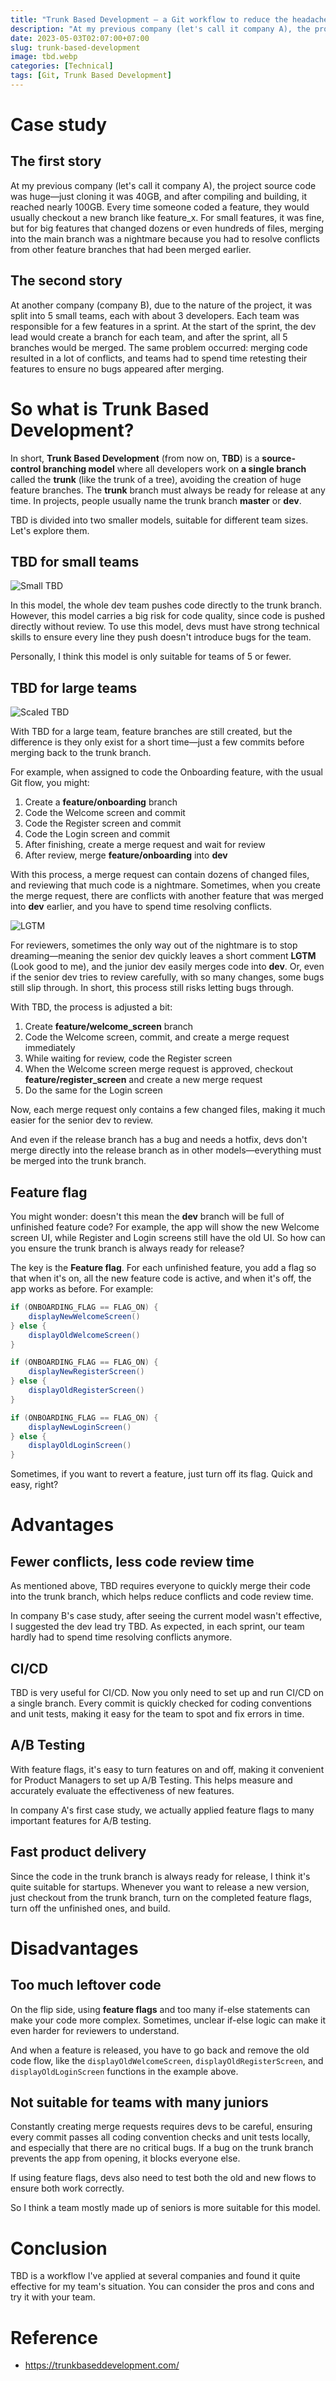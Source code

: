 ```yaml
---
title: "Trunk Based Development – a Git workflow to reduce the headache of resolving conflicts"
description: "At my previous company (let's call it company A), the project source code was huge—just cloning it was 40GB, and after compiling and building, it reached nearly 100GB."
date: 2023-05-03T02:07:00+07:00
slug: trunk-based-development
image: tbd.webp
categories: [Technical]
tags: [Git, Trunk Based Development]
---
```


# Case study

## The first story

At my previous company (let's call it company A), the project source code was huge—just cloning it was 40GB, and after compiling and building, it reached nearly 100GB. Every time someone coded a feature, they would usually checkout a new branch like feature_x. For small features, it was fine, but for big features that changed dozens or even hundreds of files, merging into the main branch was a nightmare because you had to resolve conflicts from other feature branches that had been merged earlier.

## The second story

At another company (company B), due to the nature of the project, it was split into 5 small teams, each with about 3 developers. Each team was responsible for a few features in a sprint. At the start of the sprint, the dev lead would create a branch for each team, and after the sprint, all 5 branches would be merged. The same problem occurred: merging code resulted in a lot of conflicts, and teams had to spend time retesting their features to ensure no bugs appeared after merging.

# So what is Trunk Based Development?

In short, **Trunk Based Development** (from now on, **TBD**) is a **source-control branching model** where all developers work on **a single branch** called the **trunk** (like the trunk of a tree), avoiding the creation of huge feature branches. The **trunk** branch must always be ready for release at any time. In projects, people usually name the trunk branch **master** or **dev**.

TBD is divided into two smaller models, suitable for different team sizes. Let's explore them.

## TBD for small teams

![Small TBD](small.webp)

In this model, the whole dev team pushes code directly to the trunk branch. However, this model carries a big risk for code quality, since code is pushed directly without review. To use this model, devs must have strong technical skills to ensure every line they push doesn't introduce bugs for the team.

Personally, I think this model is only suitable for teams of 5 or fewer.

## TBD for large teams

![Scaled TBD](scaled.webp)

With TBD for a large team, feature branches are still created, but the difference is they only exist for a short time—just a few commits before merging back to the trunk branch.

For example, when assigned to code the Onboarding feature, with the usual Git flow, you might:

1. Create a **feature/onboarding** branch
2. Code the Welcome screen and commit
3. Code the Register screen and commit
4. Code the Login screen and commit
5. After finishing, create a merge request and wait for review
6. After review, merge **feature/onboarding** into **dev**

With this process, a merge request can contain dozens of changed files, and reviewing that much code is a nightmare. Sometimes, when you create the merge request, there are conflicts with another feature that was merged into **dev** earlier, and you have to spend time resolving conflicts.

![LGTM](lgtm.webp)

For reviewers, sometimes the only way out of the nightmare is to stop dreaming—meaning the senior dev quickly leaves a short comment **LGTM** (Look good to me), and the junior dev easily merges code into **dev**. Or, even if the senior dev tries to review carefully, with so many changes, some bugs still slip through. In short, this process still risks letting bugs through.

With TBD, the process is adjusted a bit:

1. Create **feature/welcome_screen** branch
2. Code the Welcome screen, commit, and create a merge request immediately
3. While waiting for review, code the Register screen
4. When the Welcome screen merge request is approved, checkout **feature/register_screen** and create a new merge request
5. Do the same for the Login screen

Now, each merge request only contains a few changed files, making it much easier for the senior dev to review.

And even if the release branch has a bug and needs a hotfix, devs don't merge directly into the release branch as in other models—everything must be merged into the trunk branch.

## Feature flag

You might wonder: doesn't this mean the **dev** branch will be full of unfinished feature code? For example, the app will show the new Welcome screen UI, while Register and Login screens still have the old UI. So how can you ensure the trunk branch is always ready for release?

The key is the **Feature flag**. For each unfinished feature, you add a flag so that when it's on, all the new feature code is active, and when it's off, the app works as before. For example:

```java
if (ONBOARDING_FLAG == FLAG_ON) {
    displayNewWelcomeScreen()
} else {
    displayOldWelcomeScreen()
}

if (ONBOARDING_FLAG == FLAG_ON) {
    displayNewRegisterScreen()
} else {
    displayOldRegisterScreen()
}

if (ONBOARDING_FLAG == FLAG_ON) {
    displayNewLoginScreen()
} else {
    displayOldLoginScreen()
}
```

Sometimes, if you want to revert a feature, just turn off its flag. Quick and easy, right?

# Advantages

## Fewer conflicts, less code review time

As mentioned above, TBD requires everyone to quickly merge their code into the trunk branch, which helps reduce conflicts and code review time.

In company B's case study, after seeing the current model wasn't effective, I suggested the dev lead try TBD. As expected, in each sprint, our team hardly had to spend time resolving conflicts anymore.

## CI/CD

TBD is very useful for CI/CD. Now you only need to set up and run CI/CD on a single branch. Every commit is quickly checked for coding conventions and unit tests, making it easy for the team to spot and fix errors in time.

## A/B Testing

With feature flags, it's easy to turn features on and off, making it convenient for Product Managers to set up A/B Testing. This helps measure and accurately evaluate the effectiveness of new features.

In company A's first case study, we actually applied feature flags to many important features for A/B testing.

## Fast product delivery

Since the code in the trunk branch is always ready for release, I think it's quite suitable for startups. Whenever you want to release a new version, just checkout from the trunk branch, turn on the completed feature flags, turn off the unfinished ones, and build.

# Disadvantages

## Too much leftover code

On the flip side, using **feature flags** and too many if-else statements can make your code more complex. Sometimes, unclear if-else logic can make it even harder for reviewers to understand.

And when a feature is released, you have to go back and remove the old code flow, like the `displayOldWelcomeScreen`, `displayOldRegisterScreen`, and `displayOldLoginScreen` functions in the example above.

## Not suitable for teams with many juniors

Constantly creating merge requests requires devs to be careful, ensuring every commit passes all coding convention checks and unit tests locally, and especially that there are no critical bugs. If a bug on the trunk branch prevents the app from opening, it blocks everyone else.

If using feature flags, devs also need to test both the old and new flows to ensure both work correctly.

So I think a team mostly made up of seniors is more suitable for this model.

# Conclusion

TBD is a workflow I've applied at several companies and found it quite effective for my team's situation. You can consider the pros and cons and try it with your team.

# Reference

* https://trunkbaseddevelopment.com/
